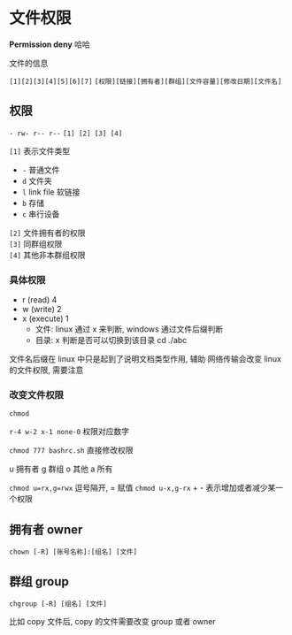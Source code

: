 # 文件权限

**Permission deny** 哈哈

文件的信息

`[1][2][3][4][5][6][7]`
`[权限][链接][拥有者][群组][文件容量][修改日期][文件名]`

## 权限

`- rw- r-- r--`
`[1] [2] [3] [4]`

`[1]` 表示文件类型

- `-` 普通文件
- `d` 文件夹
- `l` link file 软链接
- `b` 存储
- `c` 串行设备

`[2]` 文件拥有者的权限  
`[3]` 同群组权限  
`[4]` 其他非本群组权限

### 具体权限

- r (read) 4
- w (write) 2
- x (execute) 1
  - 文件: linux 通过 x 来判断, windows 通过文件后缀判断
  - 目录: x 判断是否可以切换到该目录 cd ./abc

文件名后缀在 linux 中只是起到了说明文档类型作用, 辅助
网络传输会改变 linux 的文件权限, 需要注意

### 改变文件权限

`chmod`

`r-4 w-2 x-1 none-0` 权限对应数字

`chmod 777 bashrc.sh` 直接修改权限

u 拥有者 g 群组 o 其他 a 所有

`chmod u=rx,g=rwx` 逗号隔开, = 赋值
`chmod u-x,g-rx` + - 表示增加或者减少某一个权限

## 拥有者 owner

`chown [-R] [账号名称]:[组名] [文件]`

## 群组 group

`chgroup [-R] [组名] [文件]`

比如 copy 文件后, copy 的文件需要改变 group 或者 owner